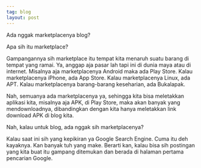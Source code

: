 ```yaml
---
tag: blog
layout: post
---
```


Ada nggak marketplacenya blog?

Apa sih itu marketplace?

Gampangannya sih marketplace itu tempat kita menaruh suatu barang di tempat yang ramai. Ya, anggap aja pasar lah tapi ini di dunia maya atau di internet. Misalnya aja marketplacenya Android maka ada Play Store. Kalau marketplacenya iPhone, ada App Store. Kalau marketplacenya Linux, ada APT. Kalau marketplacenya barang-barang keseharian, ada Bukalapak.

Nah, semuanya ada marketplacenya ya, sehingga kita bisa meletakkan aplikasi kita, misalnya aja APK, di Play Store, maka akan banyak yang mendownloadnya, dibandingkan dengan kita hanya meletakkan link download APK di blog kita.

Nah, kalau untuk blog, ada nggak sih marketplacenya?

Kalau saat ini sih yang kepikiran ya Google Search Engine. Cuma itu deh kayaknya. Kan banyak tuh yang make. Berarti kan, kalau bisa sih postingan yang kita buat itu gampang ditemukan dan berada di halaman pertama pencarian Google.